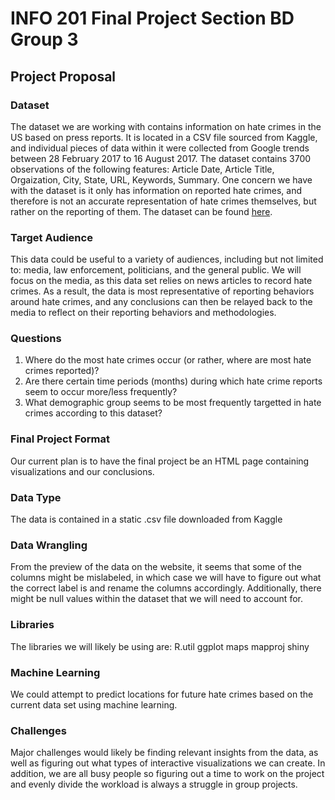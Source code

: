 # INFO 201 Final Project Section BD Group 3
## Project Proposal

### Dataset
The dataset we are working with contains information on hate crimes in the US based on press reports. It is located in a CSV file sourced from Kaggle, and individual pieces of data within it were collected from Google trends between 28 February 2017 to 16 August 2017. The dataset contains 3700 observations of the following features: Article Date, Article Title, Orgaization, City, State, URL, Keywords, Summary. One concern we have with the dataset is it only has information on reported hate crimes, and therefore is not an accurate representation of hate crimes themselves, but rather on the reporting of them. The dataset can be found [here](https://www.kaggle.com/team-ai/classification-of-hate-crime-in-the-us).

### Target Audience
This data could be useful to a variety of audiences, including but not limited to: media, law enforcement, politicians, and the general public. We will focus on the media, as this data set relies on news articles to record hate crimes. As a result, the data is most representative of reporting behaviors around hate crimes, and any conclusions can then be relayed back to the media to reflect on their reporting behaviors and methodologies.

### Questions

1. Where do the most hate crimes occur (or rather, where are most hate crimes reported)?
2. Are there certain time periods (months) during which hate crime reports seem to occur more/less frequently?
3. What demographic group seems to be most frequently targetted in hate crimes according to this dataset?

### Final Project Format

Our current plan is to have the final project be an HTML page containing visualizations and our conclusions.

### Data Type

The data is contained in a static .csv file downloaded from Kaggle

### Data Wrangling

From the preview of the data on the website, it seems that some of the columns might be mislabeled, in which case we will have to figure out what the correct label is and rename the columns accordingly. Additionally, there might be null values within the dataset that we will need to account for.

### Libraries

The libraries we will likely be using are:
R.util
ggplot
maps
mapproj
shiny

### Machine Learning

We could attempt to predict locations for future hate crimes based on the current data set using machine learning.

### Challenges

Major challenges would likely be finding relevant insights from the data, as well as figuring out what types of interactive visualizations we can create. In addition, we are all busy people so figuring out a time to work on the project and evenly divide the workload is always a struggle in group projects.